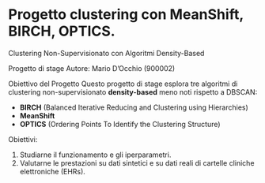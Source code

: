 # Progetto clustering con MeanShift, BIRCH, OPTICS.

Clustering Non-Supervisionato con Algoritmi Density-Based

Progetto di stage
Autore: Mario D’Occhio (900002)  

Obiettivo del Progetto
Questo progetto di stage esplora tre algoritmi di clustering non-supervisionato **density-based** meno noti rispetto a DBSCAN:

- **BIRCH** (Balanced Iterative Reducing and Clustering using Hierarchies)
- **MeanShift**
- **OPTICS** (Ordering Points To Identify the Clustering Structure)

Obiettivi:
1. Studiarne il funzionamento e gli iperparametri.
2. Valutarne le prestazioni su dati sintetici e su dati reali di cartelle cliniche elettroniche (EHRs).
